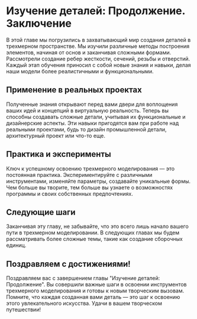 # Изучение деталей: Продолжение. Заключение

В этой главе мы погрузились в захватывающий мир создания деталей в трехмерном пространстве. Мы изучили различные методы построения элементов, начиная от основ и заканчивая сложными формами. Рассмотрели создание ребер жесткости, сечений, резьбы и отверстий. Каждый этап обучения приносил с собой новые знания и навыки, делая наши модели более реалистичными и функциональными.

## Применение в реальных проектах

Полученные знания открывают перед вами двери для воплощения ваших идей и концепций в виртуальную реальность. Теперь вы способны создавать сложные детали, учитывая их функциональные и дизайнерские аспекты. Эти навыки пригодятся вам при работе над реальными проектами, будь то дизайн промышленной детали, архитектурный проект или что-то еще.

## Практика и эксперименты

Ключ к успешному освоению трехмерного моделирования — это постоянная практика. Экспериментируйте с различными инструментами, изменяйте параметры, создавайте уникальные формы. Чем больше вы творите, тем больше вы узнаете о возможностях программы и своих собственных предпочтениях.

## Следующие шаги

Заканчивая эту главу, не забывайте, что это всего лишь начало вашего пути в трехмерном моделировании. В следующих главах мы будем рассматривать более сложные темы, такие как создание сборочных единиц.

## Поздравляем с достижениями!

Поздравляем вас с завершением главы "Изучение деталей: Продолжение". Вы совершили важные шаги в освоении инструментов трехмерного моделирования и готовы к новым творческим вызовам. Помните, что каждая созданная вами деталь — это шаг к освоению этого увлекательного искусства. Удачи в вашем творческом путешествии!
